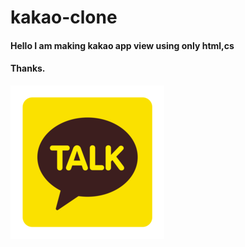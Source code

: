 # kakao-clone
#### Hello I am making kakao app view using only html,cs
#### Thanks.

![](./images/kakaotalk.png "kakao img")